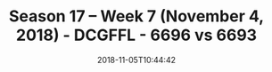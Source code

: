 ---
title: Season 17 – Week 7 (November 4, 2018) - DCGFFL - 6696 vs 6693
teams_score:
- team: 6696
  score:
- team: 6693
  score: 33
mvp: E. Perez (Navy), B. Allen (Hunter Green)
game-ball: Not Attributed (Navy), S. Boylan (Hunter Green)
sportsperson: Not Attributed (Navy), G. Burley (Hunter Green)
season: 17
week: 7
date: '2018-11-05T10:44:42'
pageid: season-17-week-7-november-4-2018-6696-vs-6693
---